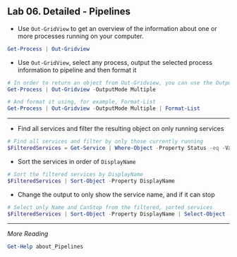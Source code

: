 ## Lab 06. Detailed - Pipelines

- Use `Out-GridView` to get an overview of the information about one or more processes running on your computer.

```PowerShell
Get-Process | Out-Gridview
```

- Use `Out-GridView`, select any process, output the selected process information to pipeline and then format it

```PowerShell
# In order to return an object from Out-Gridview, you can use the OutputMode parameter
Get-Process | Out-Gridview -OutputMode Multiple

# And format it using, for example, Format-List
Get-Process | Out-Gridview -OutputMode Multiple | Format-List
```

---

- Find all services and filter the resulting object on only running services

```PowerShell
# Find all services and filter by only those currently running
$FilteredServices = Get-Service | Where-Object -Property Status -eq -Value 'Running'
```

- Sort the services in order of `DisplayName`

```PowerShell
# Sort the filtered services by DisplayName
$FilteredServices | Sort-Object -Property DisplayName
```

- Change the output to only show the service name, and if it can stop

```PowerShell
# Select only Name and CanStop from the filtered, sorted services
$FilteredServices | Sort-Object -Property DisplayName | Select-Object -Property Name, CanStop
```

---

*More Reading*

```PowerShell
Get-Help about_Pipelines
```
